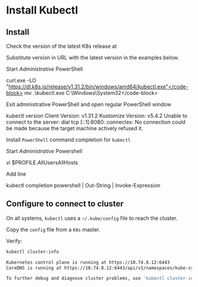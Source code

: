 # Install Kubectl
## Install
Check the version of the latest K8s release at [](https://kubernetes.io/releases/download/#binaries)

Substitute version in URL with the latest version in the examples below.
<tabs>
    <tab title="Windows">
        <p>Start <i>Administrative</i> PowerShell</p>
        <code-block lang="PowerShell">curl.exe -LO "https://dl.k8s.io/release/v1.31.2/bin/windows/amd64/kubectl.exe"</code-block>
        <code-block lang="PowerShell">mv .\kubectl.exe C:\Windows\System32\</code-block>
        <p>Exit administrative PowerShell and open regular PowerShell window</p>
        <code-block lang="PowerShell">kubectl version</code-block>
        <code-block lang="PowerShell">
            Client Version: v1.31.2
            Kustomize Version: v5.4.2
            Unable to connect to the server: dial tcp [::1]:8080: connectex: No connection could be made because the target machine actively refused it.
        </code-block>
        <p>Install <code>PowerShell</code> command completion for <code>kubectl</code></p>
        <p>Start <i>Administrative</i> Powershell</p>
        <code-block lang="PowerShell"> vi $PROFILE.AllUsersAllHosts</code-block>
        <p>Add line</p>
        <code-block lang="PowerShell">kubectl completion powershell | Out-String | Invoke-Expression</code-block>
    </tab>
</tabs>

## Configure to connect to cluster

On all systems, `kubectl` uses a `~/.kube/config` file to reach the cluster.

Copy the `config` file from a `K8s` master.

Verify:
```Bash
kubectl cluster-info 
```
```Bash
Kubernetes control plane is running at https://10.74.8.12:6443
CoreDNS is running at https://10.74.8.12:6443/api/v1/namespaces/kube-system/services/kube-dns:dns/proxy

To further debug and diagnose cluster problems, use 'kubectl cluster-info dump'.
```
